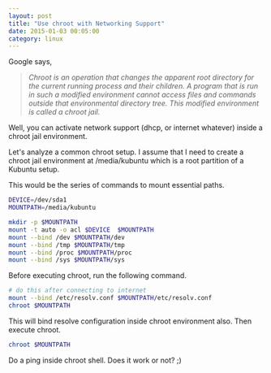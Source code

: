 ```yaml
---
layout: post
title: "Use chroot with Networking Support"
date: 2015-01-03 00:05:00
category: linux
---
```

Google says,

> _Chroot is an operation that changes the apparent root directory for the
current running process and their children. A program that is run in such a
modified environment cannot access files and commands outside that
environmental directory tree. This modified environment is called a chroot
jail._

Well, you can activate network support (dhcp, or internet whatever) inside a
chroot jail environment.

Let's analyze a common chroot setup. I assume that I need to create a chroot
jail environment at /media/kubuntu which is a root partition of a Kubuntu
setup.

This would be the series of commands to mount essential paths.

```bash
DEVICE=/dev/sda1
MOUNTPATH=/media/kubuntu

mkdir -p $MOUNTPATH
mount -t auto -o acl $DEVICE  $MOUNTPATH
mount --bind /dev $MOUNTPATH/dev
mount --bind /tmp $MOUNTPATH/tmp
mount --bind /proc $MOUNTPATH/proc
mount --bind /sys $MOUNTPATH/sys
```

Before executing chroot, run the following command.

```bash
# do this after connecting to internet
mount --bind /etc/resolv.conf $MOUNTPATH/etc/resolv.conf
chroot $MOUNTPATH
```
This will bind resolve configuration inside chroot environment also. Then
execute chroot.

```bash
chroot $MOUNTPATH
```

Do a ping inside chroot shell. Does it work or not? ;)
